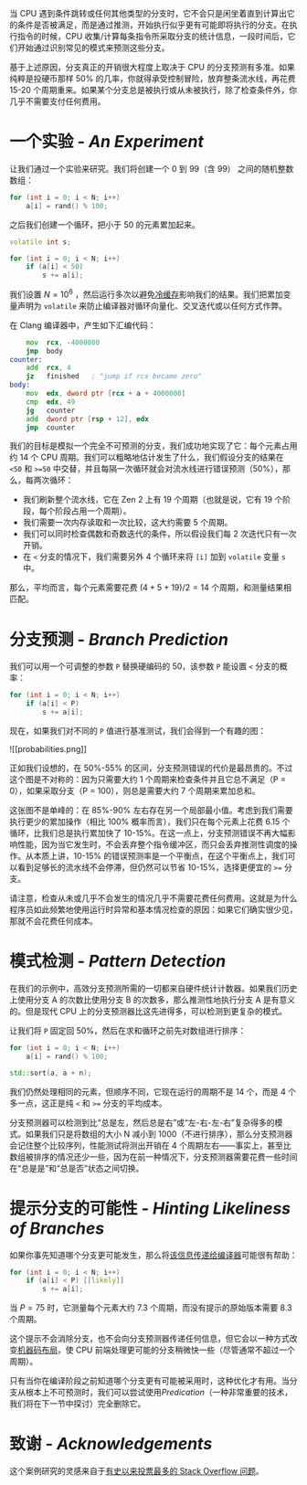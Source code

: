 当 CPU 遇到条件跳转或任何其他类型的分支时，它不会只是闲坐着直到计算出它的条件是否被满足，而是通过推测，开始执行似乎更有可能即将执行的分支。在执行指令的时候，CPU 收集/计算每条指令所采取分支的统计信息，一段时间后，它们开始通过识别常见的模式来预测这些分支。

基于上述原因，分支真正的开销很大程度上取决于 CPU 的分支预测有多准。如果纯粹是投硬币那样 50% 的几率，你就得承受控制冒险，放弃整条流水线，再花费 15-20 个周期重来。如果某个分支总是被执行或从未被执行，除了检查条件外，你几乎不需要支付任何费用。

# 一个实验 - *An Experiment*

让我们通过一个实验来研究。我们将创建一个 0 到 99（含 99） 之间的随机整数数组：

```C++
for (int i = 0; i < N; i++)
    a[i] = rand() % 100;
```

之后我们创建一个循环，把小于 50 的元素累加起来。

```C++
volatile int s;

for (int i = 0; i < N; i++)
    if (a[i] < 50)
        s += a[i];
```

我们设置 $N=10^{6}$ ，然后运行多次以避免[冷缓存](https://en.algorithmica.org/hpc/cpu-cache/bandwidth)影响我们的结果。我们把累加变量声明为 `volatile` 来防止编译器对循环向量化、交叉迭代或以任何方式作弊。

在 Clang 编译器中，产生如下汇编代码：

```asm
    mov  rcx, -4000000
    jmp  body
counter:
    add  rcx, 4
    jz   finished   ; "jump if rcx became zero"
body:
    mov  edx, dword ptr [rcx + a + 4000000]
    cmp  edx, 49
    jg   counter
    add  dword ptr [rsp + 12], edx
    jmp  counter
```

我们的目标是模拟一个完全不可预测的分支，我们成功地实现了它：每个元素占用约 14 个 CPU 周期。我们可以粗略地估计发生了什么，我们假设分支的结果在 `<50` 和 `>=50` 中交替，并且每隔一次循环就会对流水线进行错误预测（50%），那么，每两次循环：

+ 我们刷新整个流水线，它在 Zen 2 上有 19 个周期（也就是说，它有 19 个阶段，每个阶段占用一个周期）。
+ 我们需要一次内存读取和一次比较，这大约需要 5 个周期。
+ 我们可以同时检查偶数和奇数迭代的条件，所以假设我们每 2 次迭代只有一次开销。
+ 在 `<` 分支的情况下，我们需要另外 4 个循环来将 `[i]` 加到 `volatile` 变量 `s`中。

那么，平均而言，每个元素需要花费 $(4+5+19)/2 = 14$ 个周期，和测量结果相匹配。

# 分支预测 - *Branch Prediction*

我们可以用一个可调整的参数 `P` 替换硬编码的 50，该参数 `P` 能设置 `<` 分支的概率：

```C++
for (int i = 0; i < N; i++)
    if (a[i] < P)
        s += a[i];
```

现在，如果我们对不同的 `P` 值进行基准测试，我们会得到一个有趣的图：

![[probabilities.png]]

正如我们设想的，在 50%-55% 的区间，分支预测错误的代价是最昂贵的。不过这个图是不对称的：因为只需要大约 1 个周期来检查条件并且它总不满足（P = 0），如果采取分支（P = 100），则总是需要大约 7 个周期来累加总和。

这张图不是单峰的：在 85%-90% 左右存在另一个局部最小值。考虑到我们需要执行更少的累加操作（相比 100% 概率而言），我们只在每个元素上花费 6.15 个循环，比我们总是执行累加快了 10-15%。在这一点上，分支预测错误不再大幅影响性能，因为当它发生时，不会丢弃整个指令缓冲区，而只会丢弃推测性调度的操作。从本质上讲，10-15% 的错误预测率是一个平衡点，在这个平衡点上，我们可以看到足够长的流水线不会停滞，但仍然可以节省 10-15%，选择更便宜的 `>=` 分支。

请注意，检查从未或几乎不会发生的情况几乎不需要花费任何费用。这就是为什么程序员如此频繁地使用运行时异常和基本情况检查的原因：如果它们确实很少见，那就不会花费任何成本。

# 模式检测 - *Pattern Detection*

在我们的示例中，高效分支预测所需的一切都来自硬件统计计数器。如果我们历史上使用分支 A 的次数比使用分支 B 的次数多，那么推测性地执行分支 A 是有意义的。但是现代 CPU 上的分支预测器比这先进得多，可以检测到更复杂的模式。

让我们将 `P` 固定回 50%，然后在求和循环之前先对数组进行排序：

```C++
for (int i = 0; i < N; i++)
    a[i] = rand() % 100;

std::sort(a, a + n);
```

我们仍然处理相同的元素，但顺序不同，它现在运行的周期不是 14 个，而是 4 个多一点，这正是纯 `<` 和 `>=` 分支的平均成本。

分支预测器可以检测到比“总是左，然后总是右”或“左-右-左-右”复杂得多的模式。如果我们只是将数组的大小 N 减小到 1000（不进行排序），那么分支预测器会记住整个比较序列，性能测试将测出开销在 4 个周期左右——事实上，甚至比数组被排序的情况还少一些，因为在前一种情况下，分支预测器需要花费一些时间在“总是是”和“总是否”状态之间切换。

# 提示分支的可能性 - *Hinting Likeliness of Branches*

如果你事先知道哪个分支更可能发生，那么将[该信息传递给编译器](https://en.algorithmica.org/hpc/compilation/situational)可能很有帮助：

```C++
for (int i = 0; i < N; i++)
    if (a[i] < P) [[likely]]
        s += a[i];
```

当 $P = 75$ 时，它测量每个元素大约 7.3 个周期，而没有提示的原始版本需要 8.3 个周期。

这个提示不会消除分支，也不会向分支预测器传递任何信息，但它会以一种方式改变[机器码布局](https://en.algorithmica.org/hpc/architecture/layout)，使 CPU 前端处理更可能的分支稍微快一些（尽管通常不超过一个周期）。

只有当你在编译阶段之前知道哪个分支更有可能被采用时，这种优化才有用。当分支从根本上不可预测时，我们可以尝试使用*Predication*（一种非常重要的技术，我们将在下一节中探讨）完全删除它。

# 致谢 - *Acknowledgements*

这个案例研究的灵感来自于[有史以来投票最多的 Stack Overflow 问题](https://stackoverflow.com/questions/11227809/why-is-processing-a-sorted-array-faster-than-processing-an-unsorted-array)。